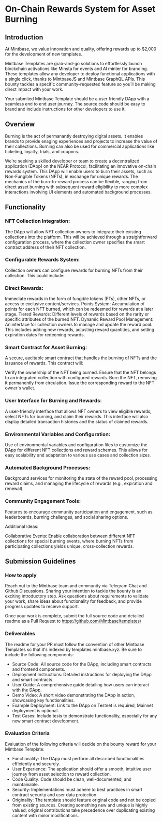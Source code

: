 # On-Chain Rewards System for Asset Burning

## Introduction

At Mintbase, we value innovation and quality, offering rewards up to $2,000 for the development of new templates. 

Mintbase Templates are grab-and-go solutions to effortlessly launch blockchain activations like Minsta for events and AI minter for branding. These templates allow any developer to deploy functional applications with a single click, thanks to MintbaseJS and Mintbase GraphQL APIs. This bounty tackles a specific community-requested feature so you'll be making direct impact with your work. 

Your submited Mintbase Template should be a user friendly DApp with a seamless end to end user journey. The source code should be easy to brand and include instructions for other developers to use it.

## Overview
Burning is the act of permanantly destroying digital assets. It enables brands to provide enaging experiences and projects to increase the value of their collections. Burning can also be used for commercial applications like ticketing, loyalty, trials, and coupons.

We're seeking a skilled developer or team to create a decentralized application (DApp) on the NEAR Protocol, facilitating an innovative on-chain rewards system. This DApp will enable users to burn their assets, such as Non-Fungible Tokens (NFTs), in exchange for unique rewards. The mechanics of the burn-to-reward process can be flexible, ranging from direct asset burning with subsequent reward eligibility to more complex interactions involving UI elements and automated background processes.


## Functionality

### NFT Collection Integration: 
The DApp will allow NFT collection owners to integrate their existing collections into the platform. This will be achieved through a straightforward configuration process, where the collection owner specifies the smart contract address of their NFT collection.

### Configurable Rewards System:
 Collection owners can configure rewards for burning NFTs from their collection. This could include:

### Direct Rewards:
 Immediate rewards in the form of fungible tokens (FTs), other NFTs, or access to exclusive content/services.
Points System: Accumulation of points for each NFT burned, which can be redeemed for rewards at a later stage.
Tiered Rewards: Different levels of rewards based on the rarity or specific attributes of the burned NFT.
Dynamic Reward Pool Management: An interface for collection owners to manage and update the reward pool. This includes adding new rewards, adjusting reward quantities, and setting expiration dates for redeeming rewards.

### Smart Contract for Asset Burning:
 A secure, auditable smart contract that handles the burning of NFTs and the issuance of rewards. This contract will:

Verify the ownership of the NFT being burned.
Ensure that the NFT belongs to an integrated collection with configured rewards.
Burn the NFT, removing it permanently from circulation.
Issue the corresponding reward to the NFT owner's wallet.

### User Interface for Burning and Rewards:
 A user-friendly interface that allows NFT owners to view eligible rewards, select NFTs for burning, and claim their rewards. This interface will also display detailed transaction histories and the status of claimed rewards.

### Environmental Variables and Configuration:
 Use of environmental variables and configuration files to customize the DApp for different NFT collections and reward schemes. This allows for easy scalability and adaptation to various use cases and collection sizes.

### Automated Background Processes:
 Background services for monitoring the state of the reward pool, processing reward claims, and managing the lifecycle of rewards (e.g., expiration and renewal).

### Community Engagement Tools:
Features to encourage community participation and engagement, such as leaderboards, burning challenges, and social sharing options.


Additional Ideas:

Collaborative Events: Enable collaboration between different NFT collections for special burning events, where burning NFTs from participating collections yields unique, cross-collection rewards.


## Submission Guidelines

### How to apply

Reach out to the Mintbase team and community via Telegram Chat and Github Discussions. Sharing your intention to tackle the bounty is an exciting introductory step. Ask questions about requirements to validate your work, share ideas about functionality for feedback, and provide progress updates to recieve support.

Once your work is complete, submit the full source code and detailed readme as a Pull Request to https://github.com/Mintbase/templates/

### Deliverables

The readme for your PR must follow the convention of other Mintbase Templates so that it's indexed by templates.mintbase.xyz. Be sure to include the following components:

- Source Code: All source code for the DApp, including smart contracts and frontend components.
- Deployment Instructions: Detailed instructions for deploying the DApp and smart contracts.
- User Guide: A comprehensive guide detailing how users can interact with the DApp.
- Demo Video: A short video demonstrating the DApp in action, showcasing key functionalities.
- Example Deployment: Link to the DApp on Testnet is required, Mainnet deployment is optional. 
- Test Cases: Include tests to demonstrate functionality, especially for any new smart contract development.



### Evaluation Criteria

Evaluation of the following criteria will decide on the bounty reward for your Mintbase Template:

- Functionality: The DApp must perform all described functionalities efficiently and securely.
- User Experience: The application should offer a smooth, intuitive user journey from asset selection to reward collection.
- Code Quality: Code should be clean, well-documented, and maintainable.
- Security: Implementations must adhere to best practices in smart contract security and user data protection.
- Originality: The template should feature original code and not be copied from existing sources. Creating something new and unique is highly valued; original contributions take precedence over duplicating existing content with minor modifications.